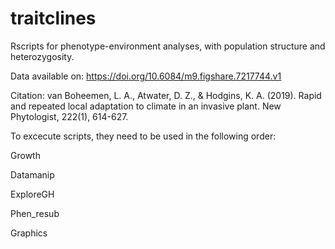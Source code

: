 # traitclines
Rscripts for phenotype-environment analyses, with population structure and heterozygosity. 

Data available on: https://doi.org/10.6084/m9.figshare.7217744.v1

Citation:
van Boheemen, L. A., Atwater, D. Z., & Hodgins, K. A. (2019). Rapid and repeated local adaptation to climate in an invasive plant. New Phytologist, 222(1), 614-627.

To excecute scripts, they need to be used in the following order:

Growth

Datamanip

ExploreGH

Phen_resub

Graphics
